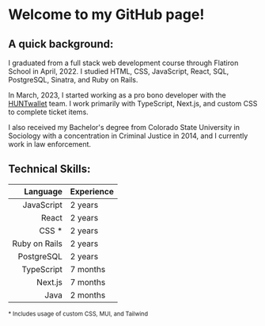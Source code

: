 # Welcome to my GitHub page!

## A quick background:
I graduated from a full stack web development course through Flatiron School in April, 2022. I studied HTML, CSS, JavaScript, React, SQL, PostgreSQL, Sinatra, and Ruby on Rails. 

In March, 2023, I started working as a pro bono developer with the [HUNTwallet](https://www.huntwallet.com/) team. I work primarily with TypeScript, Next.js, and custom CSS to complete ticket items. 

I also received my Bachelor's degree from Colorado State University in Sociology with a concentration in Criminal Justice in 2014, and I currently work in law enforcement. 

<!-- trophy case is not functioning right now
## Trophy Case:
[![trophy](https://github-profile-trophy.vercel.app/?username=mkienbus&theme=onedark&rank=SSS,SS,S,AAA,AA,A,B,C)](https://github.com/ryo-ma/github-profile-trophy)
-->

## Technical Skills:
| Language | Experience |
|-----:|---------------|
|     JavaScript | 2 years |
|     React | 2 years |
|     CSS * | 2 years |
|     Ruby on Rails | 2 years |
|     PostgreSQL | 2 years |
|     TypeScript | 7 months |
|     Next.js | 7 months |
|     Java | 2 months |

<sub>* Includes usage of custom CSS, MUI, and Tailwind</sub>




<!--
**mkienbus/mkienbus** is a ✨ _special_ ✨ repository because its `README.md` (this file) appears on your GitHub profile.

Here are some ideas to get you started:

- 🔭 I’m currently working on ...
- 🌱 I’m currently learning ...
- 👯 I’m looking to collaborate on ...
- 🤔 I’m looking for help with ...
- 💬 Ask me about ...
- 📫 How to reach me: ...
- 😄 Pronouns: ...
- ⚡ Fun fact: ...
-->
